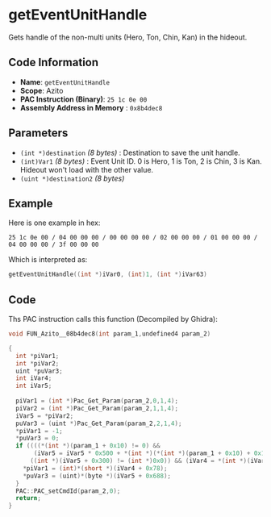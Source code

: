 # getEventUnitHandle

Gets handle of the non-multi units (Hero, Ton, Chin, Kan) in the hideout.

## Code Information

- **Name**: `getEventUnitHandle`
- **Scope**: Azito
- **PAC Instruction (Binary)**: `25 1c 0e 00`
- **Assembly Address in Memory** : `0x8b4dec8`

## Parameters

- `(int *)destination` *(8 bytes)* : Destination to save the unit handle.
- `(int)Var1` *(8 bytes)* : Event Unit ID. 0 is Hero, 1 is Ton, 2 is Chin, 3 is Kan. Hideout won't load with the other value.
- `(uint *)destination2` *(8 bytes)*

## Example

Here is one example in hex:

```25 1c 0e 00 / 04 00 00 00 / 00 00 00 00 / 02 00 00 00 / 01 00 00 00 / 04 00 00 00 / 3f 00 00 00```

Which is interpreted as:

```c
getEventUnitHandle((int *)iVar0, (int)1, (int *)iVar63)
```

## Code

Ths PAC instruction calls this function (Decompiled by Ghidra):

```c
void FUN_Azito__08b4dec8(int param_1,undefined4 param_2)

{
  int *piVar1;
  int *piVar2;
  uint *puVar3;
  int iVar4;
  int iVar5;
  
  piVar1 = (int *)Pac_Get_Param(param_2,0,1,4);
  piVar2 = (int *)Pac_Get_Param(param_2,1,1,4);
  iVar5 = *piVar2;
  puVar3 = (uint *)Pac_Get_Param(param_2,2,1,4);
  *piVar1 = -1;
  *puVar3 = 0;
  if ((((*(int *)(param_1 + 0x10) != 0) &&
       (iVar5 = iVar5 * 0x500 + *(int *)(*(int *)(param_1 + 0x10) + 0x1c4), iVar5 != -0x2f0)) &&
      ((int *)(iVar5 + 0x300) != (int *)0x0)) && (iVar4 = *(int *)(iVar5 + 0x300), iVar4 != 0)) {
    *piVar1 = (int)*(short *)(iVar4 + 0x78);
    *puVar3 = (uint)*(byte *)(iVar5 + 0x688);
  }
  PAC::PAC_setCmdId(param_2,0);
  return;
}
```

